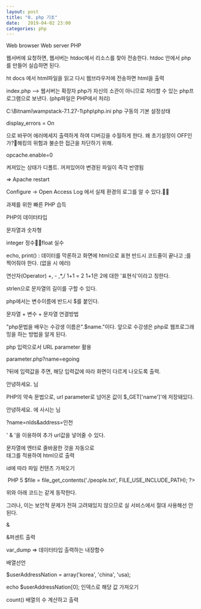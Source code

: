 ```yaml
---
layout: post
title: "0. php 기초"
date:   2019-04-02 23:00
categories: php
---
```



Web browser  Web server PHP

웹서버에 요청하면, 웹서버는 htdoc에서 리소스를 찾아 전송한다.
htdoc 안에서 php를 만들어 실습하면 된다.

ht docs 에서 html파일을 읽고 다시 웹브라우저에 전송하면 html을 출력

index.php --> 웹서버는 확장자 php가 자신의 소관이 아니므로
처리할 수 있는 php프로그램으로 보낸다. (php파일은 PHP에서 처리)

C:\Bitnami\wampstack-7.1.27-1\php\php.ini
php 구동의 기본 설정상태

display_errors = On

으로 바꾸어 에러메세지 출력하게 하여 디버깅을 수월하게 한다.
왜 초기설정이 OFF인가?해킹의 위험과 불순한 접근을 차단하기 위해.

opcache.enable=0

켜져있는 상태가 디폴트.
꺼져있어야 변경된 파일이 즉각 반영됨

=> Apache restart

Configure -> Open Access Log 에서 실제 환경의 로그를 알 수 있다.

과제를 위한 빠른 PHP 습득

PHP의 데이터타입

문자열과 숫자형

integer 정수float 실수


<?php
이 영역안에 있는 코드만 php가 파싱한다.
echo 1;
?>

echo, print() : 데이터를 막론하고 화면에 html으로 표현
반드시 코드줄이 끝나고 ;를 찍어줘야 한다. (없을 시 에러)

연산자(Operator)
+, - ,*,/
1+1 = 2
1+1은 2에 대한 '표현식'이라고 칭한다.


<?php
echo "Hello \"w\"orld";
echo int(strlen("Hello world"););
?>

strlen으로 문자열의 길이를 구할 수 있다.

<?php
$a = 1;
echo $a+1;
?>

php에서는 변수이름에 반드시 $를 붙인다.

문자열 + 변수 + 문자열 연결방법

"php문법을 배우는 수강생 이름은".$name."이다. 앞으로 수강생은 php로 웹프로그래밍을 하는 방법을 알게 된다.


php 입력으로서 URL parameter 활용

parameter.php?name=egoing

?뒤에 입력값을 주면, 해당 입력값에 따라 화면이 다르게 나오도록 출력.

<body>
안녕하세요. <?php echo $_GET['name']; ?>님
</body>

PHP의 약속 문법으로, url parameter로 넘어온 값이
$_GET['name']'에 저장돼있다.


안녕하세요. <?php echo $_GET['address'] ?>에 사시는 <?php echo $_GET['name']; ?>님

?name=nlds&address=인천

' & '을 이용하여 추가 url값을 넣어줄 수 있다.


<?php
echo nl2br($str);
?>

문자열에 엔터로 줄바꿈한 것을 자동으로 <br>태그를 적용하여 html으로 출력


id에 따라 파일 컨텐츠 가져오기

<?php
	// <= PHP 5
	$file = file_get_contents('./people.txt', true);
	// > PHP 5
	$file = file_get_contents('./people.txt', FILE_USE_INCLUDE_PATH);
?>


<?php
echo file_get_contents("data/HTML");
?>

위와 아래 코드는 같게 동작한다.

<?php
echo file_get_contents("data/.$GET['id']");
?>


그러나, 이는 보안적 문제가 전혀 고려돼있지 않으므로 실 서비스에서 절대 사용해선 안된다.

&amp;

&퍼센트 출력

var_dump
=> 데이터타입 출력하는 내장함수


배열선언

$userAddressNation = array('korea', 'china', 'usa);

echo $userAddressNation[0];
인덱스로 해당 값 가져오기

count()
배열의 수 계산하고 출력
